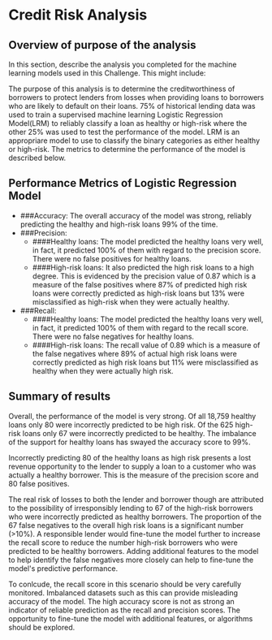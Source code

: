 # Credit Risk Analysis

## Overview of purpose of the analysis

In this section, describe the analysis you completed for the machine learning models used in this Challenge. This might include:

The purpose of this analysis is to determine the creditworthiness of borrowers to protect lenders from losses when providing loans to borrowers who are likely to default on their loans. 75% of historical lending data was used to train a supervised machine learning Logistic Regression Model(LRM) to reliably classify a loan as healthy or high-risk where the other 25% was used to test the performance of the model. LRM is an appropriare model to use to classify the binary categories as either healthy or high-risk. The metrics to determine the performance of the model is described below. 

## Performance Metrics of Logistic Regression Model

 - ###Accuracy: The overall accuracy of the model was strong, reliably predicting the healthy and high-risk loans 99% of the time.
 - ###Precision:
    - ####Healthy loans: The model predicted the healthy loans very well, in fact, it predicted 100% of them with regard to the precision score. There were no false positives for healthy loans. 
    - ####High-risk loans: It also predicted the high risk loans to a high degree. This is evidenced by the precision value of 0.87 which is a measure of the false positives where 87% of predicted high risk loans were correctly predicted as high-risk loans but 13% were misclassified as high-risk when they were actually healthy.
 - ###Recall:
    - ####Healthy loans: The model predicted the healthy loans very well, in fact, it predicted 100% of them with regard to the recall score. There were no false negatives for healthy loans. 
    - ####High-risk loans: The recall value of 0.89 which is a measure of the false negatives where 89% of actual high risk loans were correctly predicted as high risk loans but 11% were misclassified as healthy when they were actually high risk.

## Summary of results

Overall, the performance of the model is very strong. Of all 18,759 healthy loans only 80 were incorrectly predicted to be high risk. Of the 625 high-risk loans only 67 were incorrectly predicted to be healthy. The imbalance of the support for healthy loans has swayed the accuracy score to 99%.

Incorrectly predicting 80 of the healthy loans as high risk presents a lost revenue opportunity to the lender to supply a loan to a customer who was actually a healthy borrower. This is the measure of the precision score and 80 false positives.

The real risk of losses to both the lender and borrower though are attributed to the possibility of irresponsibly lending to 67 of the high-risk borrowers who were incorrectly predicted as healthy borrowers. The proportion of the 67 false negatives to the overall high risk loans is a significant number (>10%). A responsible lender would fine-tune the model further to increase the recall score to reduce the number high-risk borrowers who were predicted to be healthy borrowers. Adding additional features to the model to help identify the false negatives more closely can help to fine-tune the model's predictive performance.

To conlcude, the recall score in this scenario should be very carefully monitored. Imbalanced datasets such as this can provide misleading accuracy of the model. The high accuracy score is not as strong an indicator of reliable prediction as the recall and precision scores. The opportunity to fine-tune the model with additional features, or algorithms should be explored.